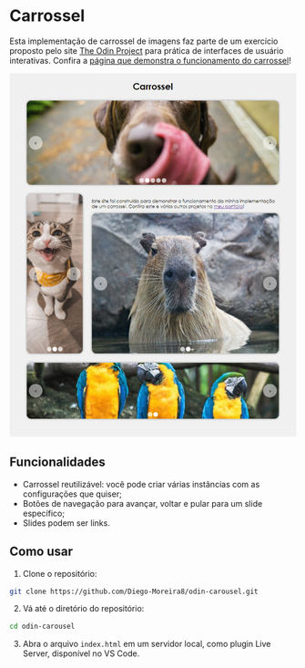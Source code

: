 # Carrossel

Esta implementação de carrossel de imagens faz parte de um exercício proposto pelo site [The Odin Project](https://www.theodinproject.com/) para prática de interfaces de usuário interativas. Confira a [página que demonstra o funcionamento do carrossel](https://diego-moreira8.github.io/odin-carousel/)!

![Captura de tela do projeto](./images/project-screenshot.png)

## Funcionalidades

- Carrossel reutilizável: você pode criar várias instâncias com as configurações que quiser;
- Botões de navegação para avançar, voltar e pular para um slide específico;
- Slides podem ser links.

## Como usar

1. Clone o repositório:

```bash
git clone https://github.com/Diego-Moreira8/odin-carousel.git
```

2. Vá até o diretório do repositório:

```bash
cd odin-carousel
```

3. Abra o arquivo `index.html` em um servidor local, como plugin Live Server, disponível no VS Code.
